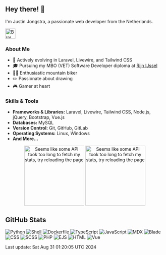 ## Hey there! 👋

I'm Justin Jongstra, a passionate web developer from the Netherlands.

<a href='https://ko-fi.com/justinjongstra' target='_blank'><img height='32' style='border:0px;height:32px;' src='https://cdn.ko-fi.com/cdn/kofi2.png?v=3' border='0' alt='Buy Me a Coffee at ko-fi.com' /></a> 
<br>

### About Me
- 🌱 Actively evolving in Laravel, Livewire, and Tailwind CSS
- 🎓 Pursuing my MBO (VET) Software Developer diploma at [Rijn IJssel](https://www.rijnijssel.nl/)
- 🚵‍♂️ Enthusiastic mountain biker
- ✏️ Passionate about drawing
- 🎮 Gamer at heart

### Skills & Tools
- **Frameworks & Libraries:** Laravel, Livewire, Tailwind CSS, Node.js, jQuery, Bootstrap, Vue.js
- **Databases:** MySQL
- **Version Control:** Git, GitHub, GitLab
- **Operating Systems:** Linux, Windows
- **And More...**


<p align="center">
  <img style="height: 190px;" src="https://github-readme-stats-sigma-two-42.vercel.app/api?username=Justin0122&show_icons=true&theme=outrun" alt="Seems like some API took too long to fetch my stats, try reloading the page"/>
  <img style="height: 190px;" src="https://github-readme-stats-sigma-two-42.vercel.app/api/top-langs/?username=Justin0122&layout=compact&theme=outrun" alt="Seems like some API took too long to fetch my stats, try reloading the page"/>
</p>
</p>



## GitHub Stats
![Python](https://img.shields.io/badge/Python-.12%25-blue)
![Shell](https://img.shields.io/badge/Shell-.12%25-blue)
![Dockerfile](https://img.shields.io/badge/Dockerfile-0%25-blue)
![TypeScript](https://img.shields.io/badge/TypeScript-.01%25-blue)
![JavaScript](https://img.shields.io/badge/JavaScript-6.28%25-blue)
![MDX](https://img.shields.io/badge/MDX-1.80%25-blue)
![Blade](https://img.shields.io/badge/Blade-32.68%25-blue)
![CSS](https://img.shields.io/badge/CSS-1.47%25-blue)
![SCSS](https://img.shields.io/badge/SCSS-1.40%25-blue)
![PHP](https://img.shields.io/badge/PHP-54.96%25-blue)
![EJS](https://img.shields.io/badge/EJS-.52%25-blue)
![HTML](https://img.shields.io/badge/HTML-.06%25-blue)
![Vue](https://img.shields.io/badge/Vue-.52%25-blue)

Last update: Sat Aug 31 01:20:05 UTC 2024

